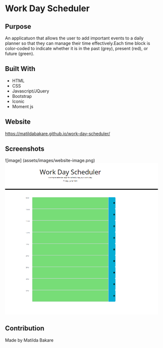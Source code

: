 # Work Day Scheduler

## Purpose
An applicatuon that allows the user to add important events to a daily planner so that they can manage their time effectively.Each time block is color-coded to indicate whether it is in the past (grey), present (red), or future (green).

## Built With
* HTML
* CSS
* Javascript/JQuery
* Bootstrap
* Iconic
* Moment js

## Website
https://matildabakare.github.io/work-day-scheduler/

## Screenshots
![image] (assets/images/website-image.png)
<img src="assets/images/website-image.png">

## Contribution
Made by Matilda Bakare


